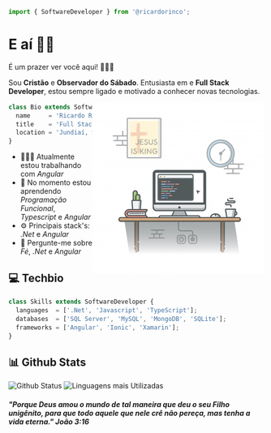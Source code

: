 ```js
import { SoftwareDeveloper } from '@ricardorinco';
```

# E aí 👋🏻

É um prazer ver você aqui! 👨🏻‍🦲

Sou **Cristão** e **Observador do Sábado**. Entusiasta em   e **Full Stack Developer**, estou sempre ligado e motivado a conhecer novas tecnologias.

<img align="right" alt="GIF" src="https://github.com/ricardorinco/ricardorinco/blob/master/desk-setup.png?raw=true?raw=true" width="338" height="338" />

```js
class Bio extends SoftwareDeveloper {
  name     = 'Ricardo Rinco';
  title    = 'Full Stack Software Developer';
  location = 'Jundiaí, SP';
}
```

- 👨🏻‍💻 Atualmente estou trabalhando com *Angular*
- 🌱 No momento estou aprendendo *Programação Funcional*, *Typescript* e *Angular*
- ⚙️ Principais stack's: *.Net* e *Angular*
- 💬 Pergunte-me sobre *Fé*, *.Net* e *Angular*

## 💻 Techbio
```js
class Skills extends SoftwareDeveloper {
  languages  = ['.Net', 'Javascript', 'TypeScript'];
  databases  = ['SQL Server', 'MySQL', 'MongoDB', 'SQLite'];
  frameworks = ['Angular', 'Ionic', 'Xamarin'];
}
```

## 📊 Github Stats
![Github Status](https://github-readme-stats.vercel.app/api?username=RicardoRinco&show_icons=true&hide_rank=true&custom_title=Github%20Status&theme=vue)
![Linguagens mais Utilizadas](https://github-readme-stats.anuraghazra1.vercel.app/api/top-langs/?username=RicardoRinco&layout=compact&custom_title=Linguagens%20mais%20Utilizadas&theme=vue&)

##### "Porque Deus amou o mundo de tal maneira que deu o seu Filho unigênito, para que todo aquele que nele crê não pereça, mas tenha a vida eterna." João 3:16
